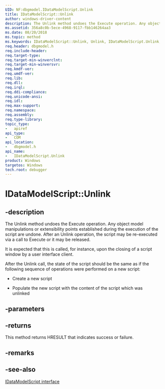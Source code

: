```yaml
---
UID: NF:dbgmodel.IDataModelScript.Unlink
title: IDataModelScript::Unlink
author: windows-driver-content
description: The Unlink method undoes the Execute operation. Any object model manipulations or extensibility points established during the execution of the script are undone.
ms.assetid: 356a8c0b-5ece-4968-9117-fbb146264aa3
ms.date: 08/20/2018
ms.topic: method
ms.keywords: IDataModelScript::Unlink, Unlink, IDataModelScript.Unlink, IDataModelScript::Unlink, IDataModelScript.Unlink
req.header: dbgmodel.h
req.include-header:
req.target-type:
req.target-min-winverclnt:
req.target-min-winversvr:
req.kmdf-ver:
req.umdf-ver:
req.lib:
req.dll:
req.irql: 
req.ddi-compliance:
req.unicode-ansi:
req.idl:
req.max-support:
req.namespace:
req.assembly:
req.type-library: 
topic_type: 
-	apiref
api_type: 
-	COM
api_location: 
-	dbgmodel.h
api_name: 
-	IDataModelScript.Unlink
product: Windows
targetos: Windows
tech.root: debugger
---
```


# IDataModelScript::Unlink


## -description

The Unlink method undoes the Execute operation. Any object model manipulations or extensibility points established during the execution of the script are undone. After an Unlink operation, the script may be re-executed via a call to Execute or it may be released. 

It is expected that this is called, for instance, upon the closing of a script window by a user interface client.

After the Unlink call, the state of the script should be the same as if the following sequence of operations were performed on a new script: 

- Create a new script

- Populate the new script with the content of the script which was unlinked


## -parameters


## -returns
This method returns HRESULT that indicates success or failure.

## -remarks

## -see-also

[IDataModelScript interface](nn-dbgmodel-idatamodelscript.md)
